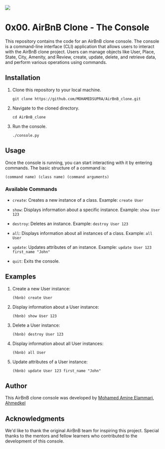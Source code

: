 
<img align="center" src="https://i.ibb.co/d5N85Nh/hbnb.png">

# 0x00. AirBnB Clone - The Console

This repository contains the code for an AirBnB clone console. The console is a command-line interface (CLI) application that allows users to interact with the AirBnB clone project. Users can manage objects like User, Place, State, City, Amenity, and Review, create, update, delete, and retrieve data, and perform various operations using commands.

## Installation

1. Clone this repository to your local machine.
   ```
   git clone https://github.com/MOHAMEDSUPRA/AirBnB_clone.git
   ```

2. Navigate to the cloned directory.
   ```
   cd AirBnB_clone
   ```

3. Run the console.
   ```
   ./console.py
   ```

## Usage

Once the console is running, you can start interacting with it by entering commands. The basic structure of a command is:
```
(command name) (class name) (command arguments)
```

### Available Commands

- `create`: Creates a new instance of a class.
   Example: `create User`

- `show`: Displays information about a specific instance.
   Example: `show User 123`

- `destroy`: Deletes an instance.
   Example: `destroy User 123`

- `all`: Displays information about all instances of a class.
   Example: `all User`

- `update`: Updates attributes of an instance.
   Example: `update User 123 first_name "John"`

- `quit`: Exits the console.

## Examples

1. Create a new User instance:
   ```
   (hbnb) create User
   ```

2. Display information about a User instance:
   ```
   (hbnb) show User 123
   ```

3. Delete a User instance:
   ```
   (hbnb) destroy User 123
   ```

4. Display information about all User instances:
   ```
   (hbnb) all User
   ```

5. Update attributes of a User instance:
   ```
   (hbnb) update User 123 first_name "John"
   ```

## Author

This AirBnB clone console was developed by [Mohamed Amine Elammari](https://github.com/youssef-ait-elmahi), [Ahmedkel](https://github.com/hasnaoui-zakaria)

## Acknowledgments

We'd like to thank the original AirBnB team for inspiring this project. Special thanks to the mentors and fellow learners who contributed to the development of this console.
